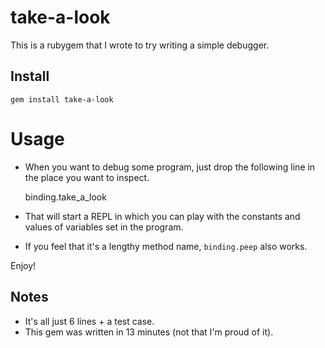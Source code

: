 # take-a-look

This is a rubygem that I wrote to try writing a simple debugger.


## Install

    gem install take-a-look

# Usage

* When you want to debug some program, just drop the following line in the place you want to inspect.

    binding.take_a_look

* That will start a REPL in which you can play with the constants and values of variables set in the program.

* If you feel that it's a lengthy method name, `binding.peep` also works.

Enjoy!

## Notes

* It's all just 6 lines + a test case.
* This gem was written in 13 minutes (not that I'm proud of it).
